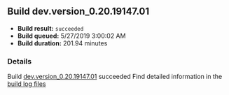 ## Build dev.version_0.20.19147.01
- **Build result:** `succeeded`
- **Build queued:** 5/27/2019 3:00:02 AM
- **Build duration:** 201.94 minutes
### Details
Build [dev.version_0.20.19147.01](https://winappstudio.visualstudio.com/web/build.aspx?pcguid=a4ef43be-68ce-4195-a619-079b4d9834c2&builduri=vstfs%3a%2f%2f%2fBuild%2fBuild%2f28128) succeeded
Find detailed information in the [build log files](https://uwpctdiags.blob.core.windows.net/buildlogs/dev.version_0.20.19147.01_logs.zip)
